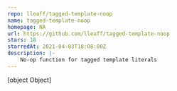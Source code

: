 ```yaml
---
repo: lleaff/tagged-template-noop
name: tagged-template-noop
homepage: NA
url: https://github.com/lleaff/tagged-template-noop
stars: 18
starredAt: 2021-04-03T18:08:00Z
description: |-
    No-op function for tagged template literals
---
```


[object Object]
